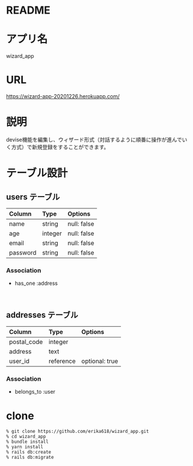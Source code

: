 # README

<!-- This README would normally document whatever steps are necessary to get the
application up and running.
Things you may want to cover:
* Ruby version
* System dependencies
* Configuration
* Database creation
* Database initialization
* How to run the test suite
* Services (job queues, cache servers, search engines, etc.)
* Deployment instructions
* ... -->

# アプリ名
wizard_app

# URL
https://wizard-app-20201226.herokuapp.com/

# 説明

devise機能を編集し、ウィザード形式（対話するように順番に操作が進んでいく方式）で新規登録をすることができます。


# テーブル設計

## users テーブル

| Column   | Type    | Options     |
| :------- | :-----  | :---------- |
| name     | string  | null: false |
| age      | integer | null: false |
| email    | string  | null: false |
| password | string  | null: false |

### Association

- has_one :address

<br>

## addresses テーブル

| Column      | Type      | Options        |
| :---------- | :-------  | :------------- |
| postal_code | integer   |                |
| address     | text      |                |
| user_id     | reference | optional: true |


### Association

- belongs_to :user

# clone
```
% git clone https://github.com/erika618/wizard_app.git
% cd wizard_app
% bundle install
% yarn install
% rails db:create
% rails db:migrate
```

